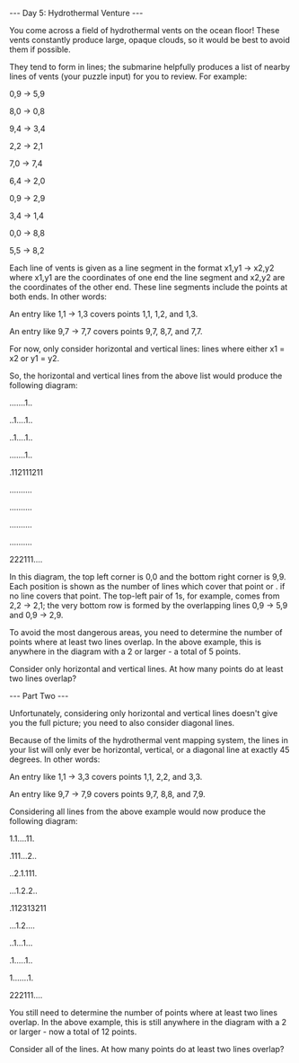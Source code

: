 --- Day 5: Hydrothermal Venture ---

You come across a field of hydrothermal vents on the ocean floor! These vents constantly produce large, opaque clouds,
so it would be best to avoid them if possible.

They tend to form in lines; the submarine helpfully produces a list of nearby lines of vents (your puzzle input) for you
to review. For example:

0,9 -> 5,9

8,0 -> 0,8

9,4 -> 3,4

2,2 -> 2,1

7,0 -> 7,4

6,4 -> 2,0

0,9 -> 2,9

3,4 -> 1,4

0,0 -> 8,8

5,5 -> 8,2

Each line of vents is given as a line segment in the format x1,y1 -> x2,y2 where x1,y1 are the coordinates of one end
the line segment and x2,y2 are the coordinates of the other end. These line segments include the points at both ends. In
other words:

An entry like 1,1 -> 1,3 covers points 1,1, 1,2, and 1,3.

An entry like 9,7 -> 7,7 covers points 9,7, 8,7, and 7,7.

For now, only consider horizontal and vertical lines: lines where either x1 = x2 or y1 = y2.

So, the horizontal and vertical lines from the above list would produce the following diagram:

.......1..

..1....1..

..1....1..

.......1..

.112111211

..........

..........

..........

..........

222111....

In this diagram, the top left corner is 0,0 and the bottom right corner is 9,9. Each position is shown as the number of
lines which cover that point or . if no line covers that point. The top-left pair of 1s, for example, comes from 2,2 ->
2,1; the very bottom row is formed by the overlapping lines 0,9 -> 5,9 and 0,9 -> 2,9.

To avoid the most dangerous areas, you need to determine the number of points where at least two lines overlap. In the
above example, this is anywhere in the diagram with a 2 or larger - a total of 5 points.

Consider only horizontal and vertical lines. At how many points do at least two lines overlap?

--- Part Two ---

Unfortunately, considering only horizontal and vertical lines doesn't give you the full picture; you need to also
consider diagonal lines.

Because of the limits of the hydrothermal vent mapping system, the lines in your list will only ever be horizontal,
vertical, or a diagonal line at exactly 45 degrees. In other words:

An entry like 1,1 -> 3,3 covers points 1,1, 2,2, and 3,3.

An entry like 9,7 -> 7,9 covers points 9,7, 8,8, and 7,9.

Considering all lines from the above example would now produce the following diagram:

1.1....11.

.111...2..

..2.1.111.

...1.2.2..

.112313211

...1.2....

..1...1...

.1.....1..

1.......1.

222111....

You still need to determine the number of points where at least two lines overlap. In the above example, this is still
anywhere in the diagram with a 2 or larger - now a total of 12 points.

Consider all of the lines. At how many points do at least two lines overlap?
